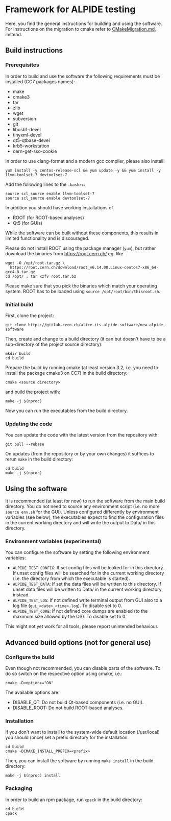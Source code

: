 # Framework for ALPIDE testing

Here, you find the general instructions for building and using the
software. For instructions on the migration to cmake refer to
[CMakeMigration.md](CMakeMigration.md), instead.

## Build instructions

### Prerequisites
In order to build and use the software the following requirements must be installed
(CC7 packages names):
- make
- cmake3
- tar
- zlib
- wget
- subversion
- git
- libusb1-devel
- tinyxml-devel
- qt5-qtbase-devel
- krb5-workstation
- cern-get-sso-cookie

In order to use clang-format and a modern gcc compiler, please also install:
```
yum install -y centos-release-scl && yum update -y && yum install -y llvm-toolset-7 devtoolset-7
```
Add the following lines to the ``.bashrc``:
```
source scl_source enable llvm-toolset-7
source scl_source enable devtoolset-7
```

In addition you should have working installations of
- ROOT (for ROOT-based analyses)
- Qt5 (for GUIs)

While the software can be built without these components, this results in
limited functionality and is discouraged.

Please do not install ROOT using the package manager (``yum``), but rather
download the binaries from https://root.cern.ch/ eg. like
```
wget -O /opt/root.tar.gz \
  https://root.cern.ch/download/root_v6.14.00.Linux-centos7-x86_64-gcc4.8.tar.gz
cd /opt/ ; tar xzfv root.tar.bz
```
Please make sure that you pick the binaries which match your operating system.
ROOT has to be loaded using ``source /opt/root/bin/thisroot.sh``.

### Initial build

First, clone the project:
```
git clone https://gitlab.cern.ch/alice-its-alpide-software/new-alpide-software
```
Then, create and change to a build directory (it can but doesn't have
to be a sub-directory of the project source directory):
```
mkdir build
cd build
```
Prepare the build by running cmake (at least version 3.2, i.e. you
need to install the package cmake3 on CC7) in the build directory:
```
cmake <source directory>
```
and build the project with:
```
make -j $(nproc)
```
Now you can run the executables from the build directory.

### Updating the code
You can update the code with the latest version from the repository with:
```
git pull --rebase
```

On updates (from the repository or by your own changes) it suffices to
rerun `make` in the build directory:
```
cd build
make -j $(nproc)
```

## Using the software
It is recommended (at least for now) to run the software from the main build
directory. You do not need to source any environment script (i.e. no more
`source env.sh` for the GUI). Unless configured differently by environment
variables (see below), the executables expect to find the configuration
files in the current working directory and will write the output to Data/
in this directory.

### Environment variables (experimental)
You can configure the software by setting the following environment variables:
- `ALPIDE_TEST_CONFIG`: If set config files will be looked for in this directory. If
unset config files will be searched for in the current working directory (i.e.
the directory from which the executable is started).
- `ALPIDE_TEST_DATA`: If set the data files will be written to this directory. If
unset data files will be written to Data/ in the current working directory
instead.
- `ALPIDE_TEST_LOG`: If not defined write terminal output from GUI
also to a log file (`gui_<date>_<time>.log`). To disable set to 0.
- `ALPIDE_TEST_CORE`: If not defined core dumps are enabled (to the
maximum size allowed by the OS). To disable set to 0.

This might not yet work for all tools, please report unintended behaviour.

## Advanced build options (not for general use)

### Configure the build
Even though not recommended, you can disable parts of the software. To do so
switch on the respective option using cmake, i.e.:
```
cmake -D<option>="ON"
```
The available options are:
- DISABLE\_QT: Do not build Qt-based components (i.e. no GUI).
- DISABLE\_ROOT: Do not build ROOT-based analyses.

### Installation

If you don't want to install to the system-wide default location
(/usr/local) you should (once) set a prefix directory for the
installation:
```
cd build
cmake -DCMAKE_INSTALL_PREFIX=<prefix>
```
Then, you can install the software by running `make install` in the
build directory:
```
make -j $(nproc) install
```

### Packaging

In order to build an rpm package, run `cpack` in the build directory:
```
cd build
cpack
```
